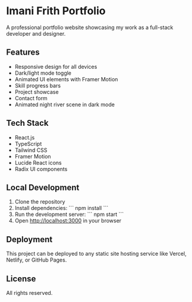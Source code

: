 # Imani Frith Portfolio

A professional portfolio website showcasing my work as a full-stack developer and designer.

## Features

- Responsive design for all devices
- Dark/light mode toggle
- Animated UI elements with Framer Motion
- Skill progress bars
- Project showcase
- Contact form
- Animated night river scene in dark mode

## Tech Stack

- React.js
- TypeScript
- Tailwind CSS
- Framer Motion
- Lucide React icons
- Radix UI components

## Local Development

1. Clone the repository
2. Install dependencies:
 \`\`\`
 npm install
 \`\`\`
3. Run the development server:
 \`\`\`
 npm start
 \`\`\`
4. Open [http://localhost:3000](http://localhost:3000) in your browser

## Deployment

This project can be deployed to any static site hosting service like Vercel, Netlify, or GitHub Pages.

## License

All rights reserved.
